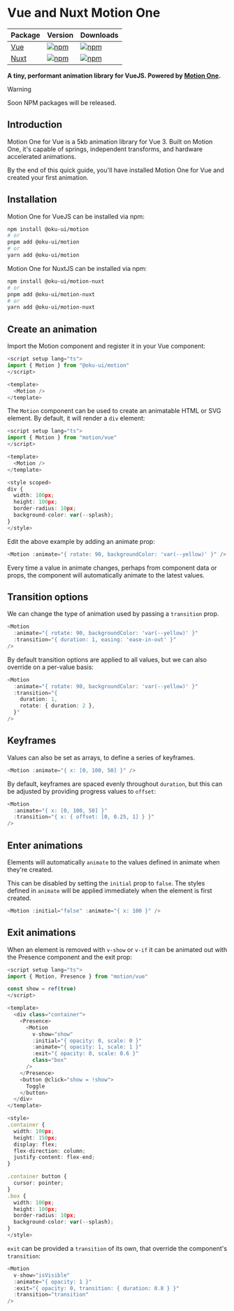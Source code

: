 # Vue and Nuxt Motion One

| Package | Version | Downloads |
|---------|---------|-----------|
| [Vue](https://www.npmjs.com/package/@oku-ui/motion) | [![npm](https://img.shields.io/npm/v/@oku-ui/motion?style=flat&colorA=002438&colorB=28CF8D)](https://www.npmjs.com/package/@oku-ui/motion) | [![npm](https://img.shields.io/npm/dm/@oku-ui/motion?flat&colorA=002438&colorB=28CF8D)](https://www.npmjs.com/package/@oku-ui/motion) |
| [Nuxt](https://www.npmjs.com/package/@oku-ui/motion-nuxt) | [![npm](https://img.shields.io/npm/v/@oku-ui/motion-nuxt?style=flat&colorA=002438&colorB=28CF8D)](https://www.npmjs.com/package/@oku-ui/motion-nuxt) | [![npm](https://img.shields.io/npm/dm/@oku-ui/motion-nuxt?flat&colorA=002438&colorB=28CF8D)](https://www.npmjs.com/package/@oku-ui/motion-nuxt) |


**A tiny, performant animation library for VueJS. Powered by [Motion One](https://motion.dev/).**

> [!WARNING]
> Soon NPM packages will be released.

## Introduction

Motion One for Vue is a 5kb animation library for Vue 3. Built on Motion One, it's capable of springs, independent transforms, and hardware accelerated animations.

By the end of this quick guide, you'll have installed Motion One for Vue and created your first animation.

## Installation

Motion One for VueJS can be installed via npm:

```bash
npm install @oku-ui/motion
# or
pnpm add @oku-ui/motion
# or
yarn add @oku-ui/motion
```

Motion One for NuxtJS can be installed via npm:

```bash
npm install @oku-ui/motion-nuxt
# or
pnpm add @oku-ui/motion-nuxt
# or
yarn add @oku-ui/motion-nuxt
```

## Create an animation

Import the Motion component and register it in your Vue component:

```ts
<script setup lang="ts">
import { Motion } from "@oku-ui/motion"
</script>

<template>
  <Motion />
</template>
```

The `Motion` component can be used to create an animatable HTML or SVG element. By default, it will render a `div` element:

```ts
<script setup lang="ts">
import { Motion } from "motion/vue"
</script>

<template>
  <Motion />
</template>

<style scoped>
div {
  width: 100px;
  height: 100px;
  border-radius: 10px;
  background-color: var(--splash);
}
</style>
```

Edit the above example by adding an animate prop:


```ts
<Motion :animate="{ rotate: 90, backgroundColor: 'var(--yellow)' }" />
```

Every time a value in animate changes, perhaps from component data or props, the component will automatically animate to the latest values.

## Transition options

We can change the type of animation used by passing a `transition` prop.

```ts
<Motion
  :animate="{ rotate: 90, backgroundColor: 'var(--yellow)' }"
  :transition="{ duration: 1, easing: 'ease-in-out' }"
/>
```

By default transition options are applied to all values, but we can also override on a per-value basis:

```ts
<Motion
  :animate="{ rotate: 90, backgroundColor: 'var(--yellow)' }"
  :transition="{
    duration: 1,
    rotate: { duration: 2 },
  }"
/>
```

## Keyframes

Values can also be set as arrays, to define a series of keyframes.

```ts
<Motion :animate="{ x: [0, 100, 50] }" />
```

By default, keyframes are spaced evenly throughout `duration`, but this can be adjusted by providing progress values to `offset`:

```ts
<Motion
  :animate="{ x: [0, 100, 50] }"
  :transition="{ x: { offset: [0, 0.25, 1] } }"
/>
```

## Enter animations

Elements will automatically `animate` to the values defined in animate when they're created.

This can be disabled by setting the `initial` prop to `false`. The styles defined in `animate` will be applied immediately when the element is first created.

```ts
<Motion :initial="false" :animate="{ x: 100 }" />
```

## Exit animations

When an element is removed with `v-show` or `v-if` it can be animated out with the Presence component and the exit prop:

```ts
<script setup lang="ts">
import { Motion, Presence } from "motion/vue"

const show = ref(true)
</script>

<template>
  <div class="container">
    <Presence>
      <Motion
        v-show="show"
        :initial="{ opacity: 0, scale: 0 }"
        :animate="{ opacity: 1, scale: 1 }"
        :exit="{ opacity: 0, scale: 0.6 }"
        class="box"
      />
    </Presence>
    <button @click="show = !show">
      Toggle
    </button>
  </div>
</template>

<style>
.container {
  width: 100px;
  height: 150px;
  display: flex;
  flex-direction: column;
  justify-content: flex-end;
}

.container button {
  cursor: pointer;
}
.box {
  width: 100px;
  height: 100px;
  border-radius: 10px;
  background-color: var(--splash);
}
</style>
```

`exit` can be provided a `transition` of its own, that override the component's `transition`:

```ts
<Motion
  v-show="isVisible"
  :animate="{ opacity: 1 }"
  :exit="{ opacity: 0, transition: { duration: 0.8 } }"
  :transition="transition"
/>
```